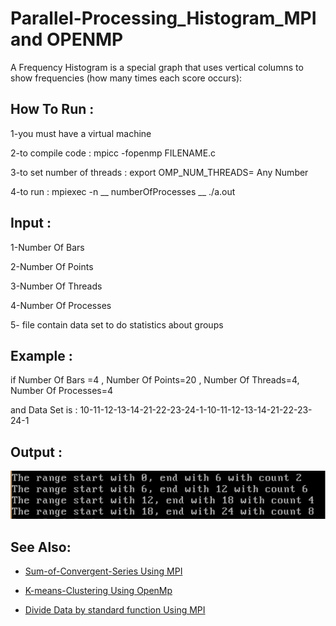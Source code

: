 # Parallel-Processing_Histogram_MPI and OPENMP
A Frequency Histogram is a special graph that uses vertical columns to show frequencies (how many times each score occurs):

## How To Run :

  1-you must have a virtual machine

  2-to compile code : mpicc -fopenmp FILENAME.c

  3-to set number of threads : export OMP_NUM_THREADS= Any Number

  4-to run : mpiexec -n __ numberOfProcesses __ ./a.out 

## Input :
  
  1-Number Of Bars
  
  2-Number Of Points
  
  3-Number Of Threads
  
  4-Number Of Processes
  
  5- file contain data set to do statistics about groups
  
## Example :

   if Number Of Bars =4 , Number Of Points=20 , Number Of Threads=4, Number Of Processes=4
  
   and Data Set is : 10-11-12-13-14-21-22-23-24-1-10-11-12-13-14-21-22-23-24-1
   
## Output : 
   
   ![](Output.png)

  
## See Also:

  * [Sum-of-Convergent-Series Using MPI](https://github.com/MarwanaMostafa/Parallel-Processing-Sum-of-Convergent-Series-MPI)

  * [K-means-Clustering Using OpenMp](https://github.com/MarwanaMostafa/Parallel-Processing_K-means-Clustering_OpenMp)

  * [Divide Data by standard function Using MPI](https://github.com/MarwanaMostafa/Parallel-Processing-Sum-of-Convergent-Series-MPI/tree/main/Divide%20Data%20By%20Standard%20Function)



